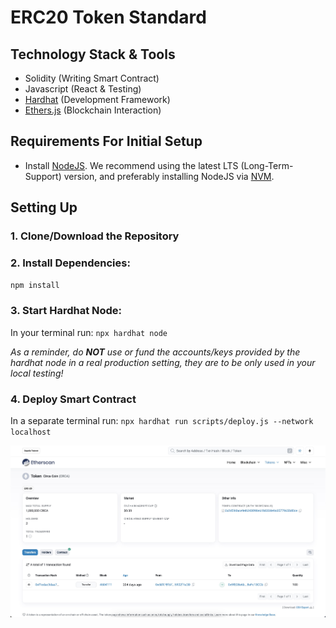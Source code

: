 # ERC20 Token Standard

## Technology Stack & Tools

- Solidity (Writing Smart Contract)
- Javascript (React & Testing)
- [Hardhat](https://hardhat.org/) (Development Framework)
- [Ethers.js](https://docs.ethers.io/v5/) (Blockchain Interaction)

## Requirements For Initial Setup

- Install [NodeJS](https://nodejs.org/en/). We recommend using the latest LTS (Long-Term-Support) version, and preferably installing NodeJS via [NVM](https://github.com/nvm-sh/nvm#intro).

## Setting Up

### 1. Clone/Download the Repository

### 2. Install Dependencies:

`npm install`

### 3. Start Hardhat Node:

In your terminal run:
`npx hardhat node`

_As a reminder, do **NOT** use or fund the accounts/keys provided by the hardhat node in a real production setting, they are to be only used in your local testing!_

### 4. Deploy Smart Contract

In a separate terminal run:
`npx hardhat run scripts/deploy.js --network localhost`

![](assets/crcaonsepolia.jpeg)
